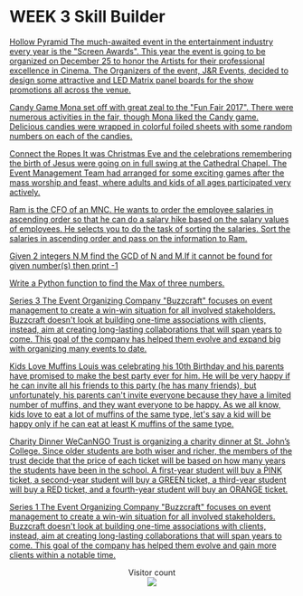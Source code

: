 # WEEK 3 Skill Builder
[Hollow Pyramid The much-awaited event in the entertainment industry every year is the "Screen Awards". This year the event is going to be organized on December 25 to honor the Artists for their professional excellence in Cinema. The Organizers of the event, J&R Events, decided to design some attractive and LED Matrix panel boards for the show promotions all across the venue.](https://github.com/atharva-narkhede/Python/blob/main/Week%203/Skill%20Builder/Hollow_Pyramid.py)

[Candy Game Mona set off with great zeal to the "Fun Fair 2017". There were numerous activities in the fair, though Mona liked the Candy game. Delicious candies were wrapped in colorful foiled sheets with some random numbers on each of the candies.](https://github.com/atharva-narkhede/Python/blob/main/Week%203/Skill%20Builder/candy%20game.py)

[Connect the Ropes It was Christmas Eve and the celebrations remembering the birth of Jesus were going on in full swing at the Cathedral Chapel. The Event Management Team had arranged for some exciting games after the mass worship and feast, where adults and kids of all ages participated very actively.](https://github.com/atharva-narkhede/Python/blob/main/Week%203/Skill%20Builder/Connect_the_ropes.py)

[Ram is the CFO of an MNC. He wants to order the employee salaries in ascending order so that he can do a salary hike based on the salary values of employees. He selects you to do the task of sorting the salaries. Sort the salaries in ascending order and pass on the information to Ram.](https://github.com/atharva-narkhede/Python/blob/main/Week%203/Skill%20Builder/ram_cfo.py)

[Given 2 integers N,M find the GCD of N and M.If it cannot be found for given number(s) then print -1](https://github.com/atharva-narkhede/Python/blob/main/Week%203/Skill%20Builder/GCD.py)

[Write a Python function to find the Max of three numbers.](https://github.com/atharva-narkhede/Python/blob/main/Week%203/Skill%20Builder/max_of_3_numbers.py)

[Series 3 The Event Organizing Company "Buzzcraft" focuses on event management to create a win-win situation for all involved stakeholders. Buzzcraft doesn't look at building one-time associations with clients, instead, aim at creating long-lasting collaborations that will span years to come. This goal of the company has helped them evolve and expand big with organizing many events to date.](https://github.com/atharva-narkhede/Python/blob/main/Week%203/Skill%20Builder/Series_3.py)

[Kids Love Muffins Louis was celebrating his 10th Birthday and his parents have promised to make the best party ever for him. He will be very happy if he can invite all his friends to this party (he has many friends), but unfortunately, his parents can't invite everyone because they have a limited number of muffins, and they want everyone to be happy. As we all know, kids love to eat a lot of muffins of the same type, let's say a kid will be happy only if he can eat at least K muffins of the same type.](https://github.com/atharva-narkhede/Python/blob/main/Week%203/Skill%20Builder/Kids_love_muffins.py)

[Charity Dinner WeCanNGO Trust is organizing a charity dinner at St. John’s College. Since older students are both wiser and richer, the members of the trust decide that the price of each ticket will be based on how many years the students have been in the school. A first-year student will buy a PINK ticket, a second-year student will buy a GREEN ticket, a third-year student will buy a RED ticket, and a fourth-year student will buy an ORANGE ticket.](https://github.com/atharva-narkhede/Python/blob/main/Week%203/Skill%20Builder/charity_dinner.py)

[Series 1 The Event Organizing Company "Buzzcraft" focuses on event management to create a win-win situation for all involved stakeholders. Buzzcraft doesn't look at building one-time associations with clients, instead, aim at creating long-lasting collaborations that will span years to come. This goal of the company has helped them evolve and gain more clients within a notable time.](https://github.com/atharva-narkhede/Python/blob/main/Week%203/Skill%20Builder/Series_1.py)

<p align="center"> 
  Visitor count<br>
  <img src="https://profile-counter.glitch.me/atharva-narkhede-pythonw3sb/count.svg" />
</p>
